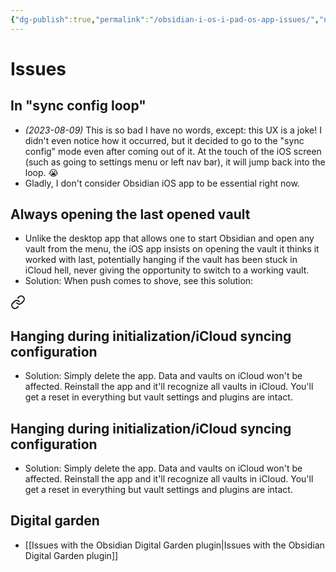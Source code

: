 ```yaml
---
{"dg-publish":true,"permalink":"/obsidian-i-os-i-pad-os-app-issues/","noteIcon":"2","created":"","updated":""}
---
```


# Issues
## In "sync config loop"
- *(2023-08-09)* This is so bad I have no words, except: this UX is a joke! I didn't even notice how it occurred, but it decided to go to the "sync config" mode even after coming out of it. At the touch of the iOS screen (such as going to settings menu or left nav bar), it will jump back into the loop. 😭
- Gladly, I don't consider Obsidian iOS app to be essential right now.
## Always opening the last opened vault
- Unlike the desktop app that allows one to start Obsidian and open any vault from the menu, the iOS app insists on opening the vault it thinks it worked with last, potentially hanging if the vault has been stuck in iCloud hell, never giving the opportunity to switch to a working vault.
- Solution: When push comes to shove, see this solution: 
<div class="transclusion internal-embed is-loaded"><a class="markdown-embed-link" href="/obsidian-i-os-i-pad-os-app-issues/#hanging-during-initialization-i-cloud-syncing-configuration" aria-label="Open link"><svg xmlns="http://www.w3.org/2000/svg" width="24" height="24" viewBox="0 0 24 24" fill="none" stroke="currentColor" stroke-width="2" stroke-linecap="round" stroke-linejoin="round" class="svg-icon lucide-link"><path d="M10 13a5 5 0 0 0 7.54.54l3-3a5 5 0 0 0-7.07-7.07l-1.72 1.71"></path><path d="M14 11a5 5 0 0 0-7.54-.54l-3 3a5 5 0 0 0 7.07 7.07l1.71-1.71"></path></svg></a><div class="markdown-embed">



## Hanging during initialization/iCloud syncing configuration
- Solution: Simply delete the app. Data and vaults on iCloud won't be affected. Reinstall the app and it'll recognize all vaults in iCloud. You'll get a reset in everything but vault settings and plugins are intact.


</div></div>

## Hanging during initialization/iCloud syncing configuration
- Solution: Simply delete the app. Data and vaults on iCloud won't be affected. Reinstall the app and it'll recognize all vaults in iCloud. You'll get a reset in everything but vault settings and plugins are intact.

## Digital garden
- [[Issues with the Obsidian Digital Garden plugin\|Issues with the Obsidian Digital Garden plugin]]